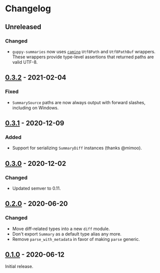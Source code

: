 # Changelog

## Unreleased

### Changed

- `guppy-summaries` now uses [`camino`](https://crates.io/crates/camino) `Utf8Path` and `Utf8PathBuf` wrappers. These
  wrappers provide type-level assertions that returned paths are valid UTF-8.

## [0.3.2] - 2021-02-04

### Fixed

- `SummarySource` paths are now always output with forward slashes, including on Windows.

## [0.3.1] - 2020-12-09

### Added

- Support for serializing `SummaryDiff` instances (thanks @mimoo).

## [0.3.0] - 2020-12-02

### Changed

- Updated semver to 0.11.

## [0.2.0] - 2020-06-20

### Changed

- Move diff-related types into a new `diff` module.
- Don't export `Summary` as a default type alias any more.
- Remove `parse_with_metadata` in favor of making `parse` generic.

## [0.1.0] - 2020-06-12

Initial release.

[0.3.2]: https://github.com/facebookincubator/cargo-guppy/releases/tag/guppy-summaries-0.3.2
[0.3.1]: https://github.com/facebookincubator/cargo-guppy/releases/tag/guppy-summaries-0.3.1
[0.3.0]: https://github.com/facebookincubator/cargo-guppy/releases/tag/guppy-summaries-0.3.0
[0.2.0]: https://github.com/facebookincubator/cargo-guppy/releases/tag/guppy-summaries-0.2.0
[0.1.0]: https://github.com/facebookincubator/cargo-guppy/releases/tag/guppy-summaries-0.1.0
